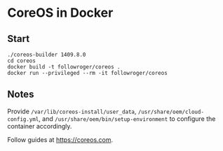 # CoreOS in Docker

## Start
```
./coreos-builder 1409.8.0
cd coreos
docker build -t followroger/coreos .
docker run --privileged --rm -it followroger/coreos
```

## Notes

Provide `/var/lib/coreos-install/user_data`, `/usr/share/oem/cloud-config.yml`, and `/usr/share/oem/bin/setup-environment` to configure the container accordingly.

Follow guides at https://coreos.com.
